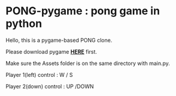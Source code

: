 # PONG-pygame : pong game in python
Hello, this is a pygame-based PONG clone.

Please download pygame [**HERE**](https://www.pygame.org/download.shtml) first.

Make sure the Assets folder is on the same directory with main.py.

Player 1(left) control : W / S

Player 2(down) control : UP /DOWN
